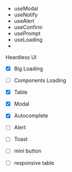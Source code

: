- useModal
- useNotify
- useAlert
- useConfirm
- usePrompt
- useLoading
- 

Heardless UI
- [x] Big Loading
- [ ] Components Loading
- [x] Table
- [x] Modal
- [x] Autocomplete
- [ ] Alert
- [ ] Toast


- [ ] mini button
- [ ] responsive table